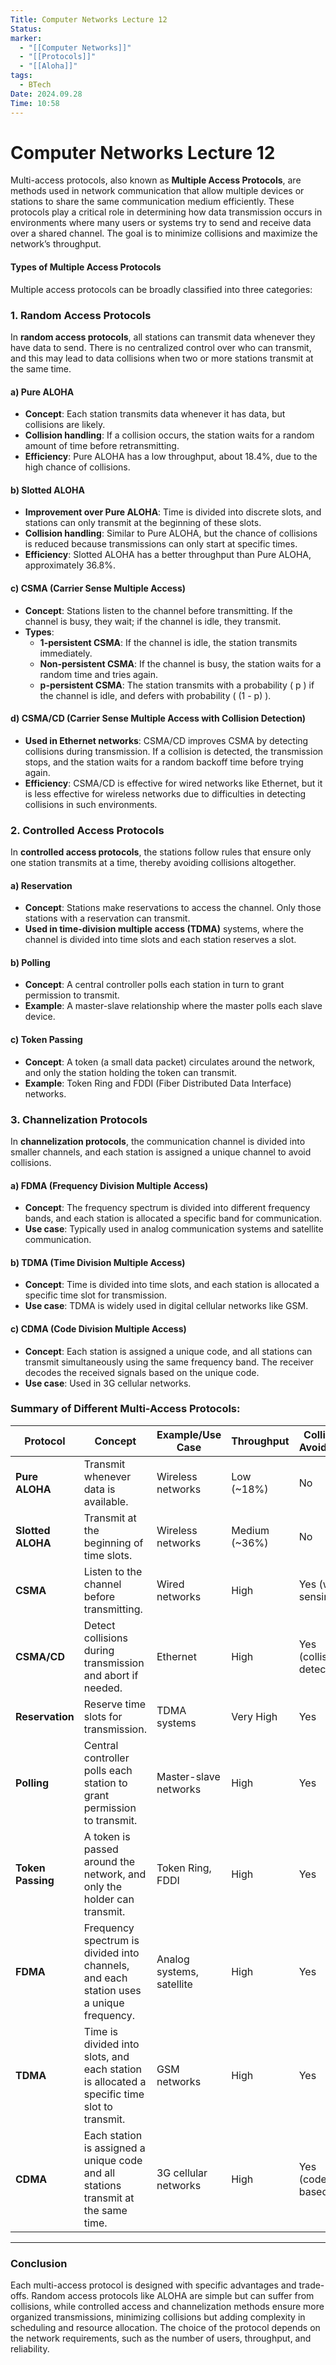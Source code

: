 ```yaml
---
Title: Computer Networks Lecture 12
Status: 
marker:
  - "[[Computer Networks]]"
  - "[[Protocols]]"
  - "[[Aloha]]"
tags:
  - BTech
Date: 2024.09.28
Time: 10:58
---
```

# Computer Networks Lecture 12

Multi-access protocols, also known as **Multiple Access Protocols**, are methods used in network communication that allow multiple devices or stations to share the same communication medium efficiently. These protocols play a critical role in determining how data transmission occurs in environments where many users or systems try to send and receive data over a shared channel. The goal is to minimize collisions and maximize the network’s throughput.

#### Types of Multiple Access Protocols

Multiple access protocols can be broadly classified into three categories:

### 1. **Random Access Protocols**

In **random access protocols**, all stations can transmit data whenever they have data to send. There is no centralized control over who can transmit, and this may lead to data collisions when two or more stations transmit at the same time.

#### a) Pure ALOHA
- **Concept**: Each station transmits data whenever it has data, but collisions are likely.
- **Collision handling**: If a collision occurs, the station waits for a random amount of time before retransmitting.
- **Efficiency**: Pure ALOHA has a low throughput, about 18.4%, due to the high chance of collisions.

#### b) Slotted ALOHA
- **Improvement over Pure ALOHA**: Time is divided into discrete slots, and stations can only transmit at the beginning of these slots.
- **Collision handling**: Similar to Pure ALOHA, but the chance of collisions is reduced because transmissions can only start at specific times.
- **Efficiency**: Slotted ALOHA has a better throughput than Pure ALOHA, approximately 36.8%.

#### c) CSMA (Carrier Sense Multiple Access)
- **Concept**: Stations listen to the channel before transmitting. If the channel is busy, they wait; if the channel is idle, they transmit.
- **Types**:
  - **1-persistent CSMA**: If the channel is idle, the station transmits immediately.
  - **Non-persistent CSMA**: If the channel is busy, the station waits for a random time and tries again.
  - **p-persistent CSMA**: The station transmits with a probability \( p \) if the channel is idle, and defers with probability \( (1 - p) \).

#### d) CSMA/CD (Carrier Sense Multiple Access with Collision Detection)
- **Used in Ethernet networks**: CSMA/CD improves CSMA by detecting collisions during transmission. If a collision is detected, the transmission stops, and the station waits for a random backoff time before trying again.
- **Efficiency**: CSMA/CD is effective for wired networks like Ethernet, but it is less effective for wireless networks due to difficulties in detecting collisions in such environments.

### 2. **Controlled Access Protocols**

In **controlled access protocols**, the stations follow rules that ensure only one station transmits at a time, thereby avoiding collisions altogether.

#### a) Reservation
- **Concept**: Stations make reservations to access the channel. Only those stations with a reservation can transmit.
- **Used in time-division multiple access (TDMA)** systems, where the channel is divided into time slots and each station reserves a slot.

#### b) Polling
- **Concept**: A central controller polls each station in turn to grant permission to transmit.
- **Example**: A master-slave relationship where the master polls each slave device.

#### c) Token Passing
- **Concept**: A token (a small data packet) circulates around the network, and only the station holding the token can transmit.
- **Example**: Token Ring and FDDI (Fiber Distributed Data Interface) networks.

### 3. **Channelization Protocols**

In **channelization protocols**, the communication channel is divided into smaller channels, and each station is assigned a unique channel to avoid collisions.

#### a) FDMA (Frequency Division Multiple Access)
- **Concept**: The frequency spectrum is divided into different frequency bands, and each station is allocated a specific band for communication.
- **Use case**: Typically used in analog communication systems and satellite communication.

#### b) TDMA (Time Division Multiple Access)
- **Concept**: Time is divided into time slots, and each station is allocated a specific time slot for transmission.
- **Use case**: TDMA is widely used in digital cellular networks like GSM.

#### c) CDMA (Code Division Multiple Access)
- **Concept**: Each station is assigned a unique code, and all stations can transmit simultaneously using the same frequency band. The receiver decodes the received signals based on the unique code.
- **Use case**: Used in 3G cellular networks.

### Summary of Different Multi-Access Protocols:

| Protocol               | Concept                                                                                       | Example/Use Case                   | Throughput | Collision Avoidance |
|------------------------|-----------------------------------------------------------------------------------------------|------------------------------------|------------|---------------------|
| **Pure ALOHA**          | Transmit whenever data is available.                                                          | Wireless networks                  | Low (~18%) | No                  |
| **Slotted ALOHA**       | Transmit at the beginning of time slots.                                                      | Wireless networks                  | Medium (~36%) | No                  |
| **CSMA**                | Listen to the channel before transmitting.                                                    | Wired networks                     | High       | Yes (with sensing)  |
| **CSMA/CD**             | Detect collisions during transmission and abort if needed.                                    | Ethernet                           | High       | Yes (collision detection) |
| **Reservation**         | Reserve time slots for transmission.                                                          | TDMA systems                       | Very High  | Yes                 |
| **Polling**             | Central controller polls each station to grant permission to transmit.                        | Master-slave networks              | High       | Yes                 |
| **Token Passing**       | A token is passed around the network, and only the holder can transmit.                       | Token Ring, FDDI                   | High       | Yes                 |
| **FDMA**                | Frequency spectrum is divided into channels, and each station uses a unique frequency.        | Analog systems, satellite          | High       | Yes                 |
| **TDMA**                | Time is divided into slots, and each station is allocated a specific time slot to transmit.    | GSM networks                       | High       | Yes                 |
| **CDMA**                | Each station is assigned a unique code and all stations transmit at the same time.            | 3G cellular networks               | High       | Yes (code-based)    |

---

### Conclusion

Each multi-access protocol is designed with specific advantages and trade-offs. Random access protocols like ALOHA are simple but can suffer from collisions, while controlled access and channelization methods ensure more organized transmissions, minimizing collisions but adding complexity in scheduling and resource allocation. The choice of the protocol depends on the network requirements, such as the number of users, throughput, and reliability.